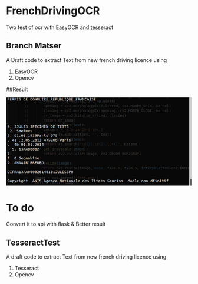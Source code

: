 # FrenchDrivingOCR
 Two test of ocr with EasyOCR and tesseract
 
  ## Branch Matser
A Draft code to extract Text from new french driving licence using 
 1. EasyOCR
 2. Opencv 
 
 ##Result
 
 ![alt text](https://github.com/geekette86/FrenchDrivingOCR-/blob/tesseracttest/Screenshot2.png?raw=true)
 
 # To do
  Convert it to api with flask & Better result 
  ## TesseractTest
 A draft code to extract Text from new french driving licence using
  1. Tesseract
  2. Opencv 
 

